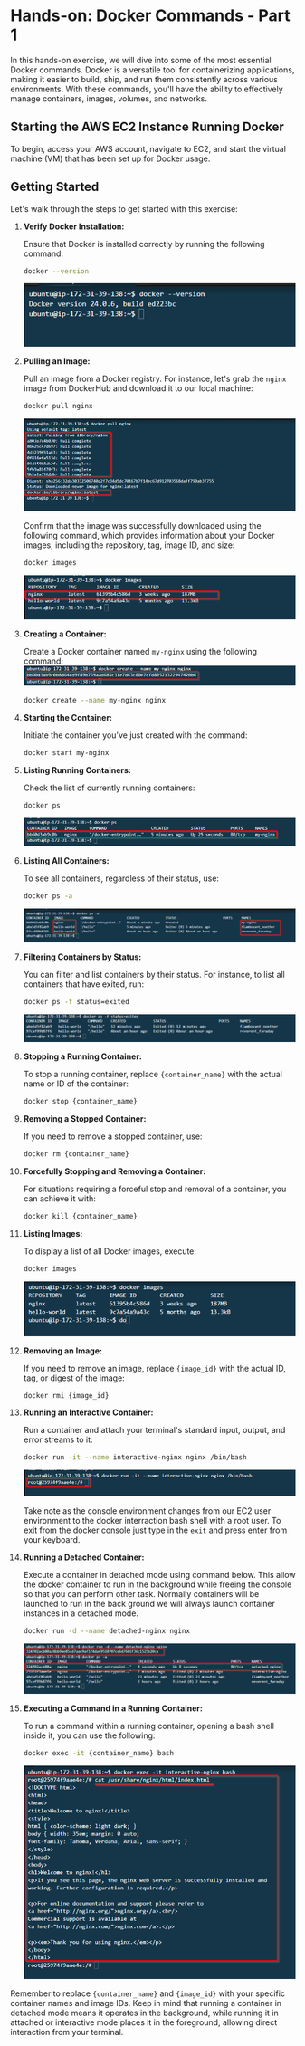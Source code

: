 # Hands-on: Docker Commands - Part 1

In this hands-on exercise, we will dive into some of the most essential Docker commands. Docker is a versatile tool for containerizing applications, making it easier to build, ship, and run them consistently across various environments. With these commands, you'll have the ability to effectively manage containers, images, volumes, and networks.

## Starting the AWS EC2 Instance Running Docker

To begin, access your AWS account, navigate to EC2, and start the virtual machine (VM) that has been set up for Docker usage.

## Getting Started

Let's walk through the steps to get started with this exercise:

1. **Verify Docker Installation:**

   Ensure that Docker is installed correctly by running the following command:

   ```bash
   docker --version
   ```
   ![docker version  installed](Images/image1.png)

2. **Pulling an Image:**

   Pull an image from a Docker registry. For instance, let's grab the `nginx` image from DockerHub and download it to our local machine:

   ```bash
   docker pull nginx
   ```
   ![download ngnix image](Images/image2.png)

   Confirm that the image was successfully downloaded using the following command, which provides information about your Docker images, including the repository, tag, image ID, and size:

   ```bash
   docker images
   ```
    ![Alt text](Images/image3.png)
3. **Creating a Container:**

   Create a Docker container named `my-nginx` using the following command:
![Created container](Images/image4.png)
   ```bash
   docker create --name my-nginx nginx
   ```

4. **Starting the Container:**

   Initiate the container you've just created with the command:

   ```bash
   docker start my-nginx
   ```

5. **Listing Running Containers:**

   Check the list of currently running containers:

   ```bash
   docker ps
   ```
    ![Runing containers](Images/image6.png)
6. **Listing All Containers:**

   To see all containers, regardless of their status, use:

   ```bash
   docker ps -a
   ```
    ![All containers both live and offline](Images/image5.png)
7. **Filtering Containers by Status:**

   You can filter and list containers by their status. For instance, to list all containers that have exited, run:

   ```bash
   docker ps -f status=exited
   ```
   ![Exited containers](Images/image7.png)
8. **Stopping a Running Container:**

   To stop a running container, replace `{container_name}` with the actual name or ID of the container:

   ```bash
   docker stop {container_name}
   ```

9. **Removing a Stopped Container:**

   If you need to remove a stopped container, use:

   ```bash
   docker rm {container_name}
   ```

10. **Forcefully Stopping and Removing a Container:**

    For situations requiring a forceful stop and removal of a container, you can achieve it with:

    ```bash
    docker kill {container_name}
    ```

11. **Listing Images:**

    To display a list of all Docker images, execute:

    ```bash
    docker images
    ```
    ![Alt text](Images/image8.png)
12. **Removing an Image:**

    If you need to remove an image, replace `{image_id}` with the actual ID, tag, or digest of the image:

    ```bash
    docker rmi {image_id}
    ```

13. **Running an Interactive Container:**

    Run a container and attach your terminal's standard input, output, and error streams to it:

    ```bash
    docker run -it --name interactive-nginx nginx /bin/bash
    ```
    ![interactive container](Images/image9.png)

    Take note as the console environment changes from our EC2 user environment to the docker interraction bash shell with a root user. To exit from the docker console just type in the `exit` and press enter from your keyboard. 

14. **Running a Detached Container:**

    Execute a container in detached mode using command below. This allow the docker container to run in the background while freeing the console so that you can perform other task. Normally containers will be launched to run in the back ground we will always launch container instances  in a detached mode.

    ```bash
    docker run -d --name detached-nginx nginx
    ```
    ![New detached-nginx container running in detached mode](Images/image10.png)
15. **Executing a Command in a Running Container:**

    To run a command within a running container, opening a bash shell inside it, you can use the following:

    ```bash
    docker exec -it {container_name} bash
    ```
    ![Default nginx index.html page in Docker](Images/image11.png)

Remember to replace `{container_name}` and `{image_id}` with your specific container names and image IDs. Keep in mind that running a container in detached mode means it operates in the background, while running it in attached or interactive mode places it in the foreground, allowing direct interaction from your terminal.
